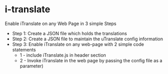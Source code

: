# i-translate

Enable iTranslate on any Web Page in 3 simple Steps 

- Step 1: Create a JSON file which holds the translations 
- Step 2: Create a JSON file to maintain the uTranslate config information 
- Step 3: Enable iTranslate on any web-page with 2 simple code statements 
  - 1 - include iTranslate.js in header section
  - 2 - Invoke iTranslate in the web page by passing the config file as a parameter)

